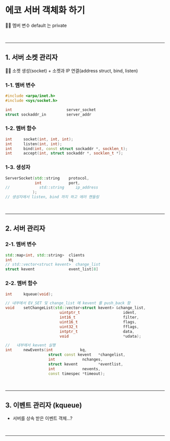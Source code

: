 # 에코 서버 객체화 하기

☝🏻 멤버 변수 default 는 private

<br>

***

## 1. 서버 소켓 관리자
☝🏻 소켓 생성(socket) + 소켓과 IP 연결(address struct, bind, listen)

### 1-1. 멤버 변수
``` C++
#include <arpa/inet.h>
#include <sys/socket.h>

int                        server_socket
struct sockaddr_in         server_addr
```

### 1-2. 멤버 함수
``` C++
int     socket(int, int, int);
int     listen(int, int);
int     bind(int, const struct sockaddr *, socklen_t);
int     accept(int, struct sockaddr *, socklen_t *);
```

### 1-3. 생성자
``` C++
ServerSocket(std::string    protocol,
             int            port,
//             std::string     ip_address
            );
// 생성자에서 listen, bind 까지 하고 에러 핸들링
```

<br>

*** 

## 2. 서버 관리자

### 2-1. 멤버 변수
```C++
std::map<int, std::string>  clients
int 					    kq
// std::vector<struct kevent>  change_list
struct kevent 				event_list[8]
```

### 2-2. 멤버 함수
```C++
int		kqueue(void);

// 내부에서 EV_SET 및 change_list 에 kevent 를 push_back 함
void	setChangeList(std::vector<struct kevent> &change_list, 
                        uintptr_t                   ident,
                        int16_t                     filter,
                        uint16_t                    flags,
                        uint32_t                    fflags,
                        intptr_t                    data,
                        void                        *udata);

//   내부에서 kevent 실행
int     newEvents(int            kq,
                   struct const kevent   *changelist,
                   int            nchanges,
                   struct kevent         *eventlist,
                   int            nevents,
                   const timespec *timeout);

```
<br>

***

## 3. 이벤트 관리자 (kqueue)
* 서버를 상속 받은 이벤트 객체...?

<br>

***

